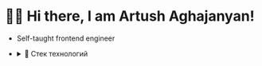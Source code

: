 # 👋🏻 Hi there, I am Artush Aghajanyan!

* Self-taught frontend engineer
* <details>
  <summary>🔧 Стек технологий</summary>
  
  - HTML (HTML5), JSX
  - CSS (CSS3), Sass (SCSS), Bootstrap, Tailwind,
  - JavaScript (ES6+, OOP), TypeScript
  - React
  - Redux Redux Toolkit, Zustand
  - Axios, React Router, React Query
  - Webpack, Vite
  - Jest, React Testing Library, Vitest
  - REST API, WebSockets
  - BEM, Accessibility, UX
  - Git (GitHub, BitBucket, GitLab)
  - Figma
  </details>
